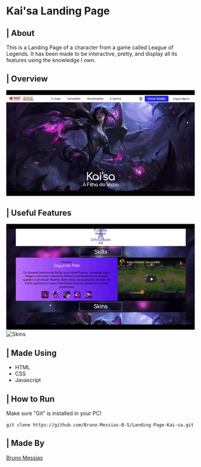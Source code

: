 # Kai'sa Landing Page

## | About
<p>This is a Landing Page of a character from a game called League of Legends. It has been made to be interactive, pretty, and display all its features using the knowledge I own.</p>

## | Overview
<img alt="Overview" src="./github/Kaisa-gif.gif" />

## | Useful Features
<img alt="Skills" src="./github/Skills.gif" />

<img alt="Skins" src="./github/Skins.gif" />

## | Made Using
<ul>
    <li>HTML</li>
    <li>CSS</li>
    <li>Javascript</li>
</ul>

## | How to Run

Make sure "Git" is installed in your PC!

    git clone https://github.com/Bruno-Messias-B-S/Landing-Page-Kai-sa.git

## | Made By
[Bruno Messias](https://www.linkedin.com/in/bruno-messias-bs/)
